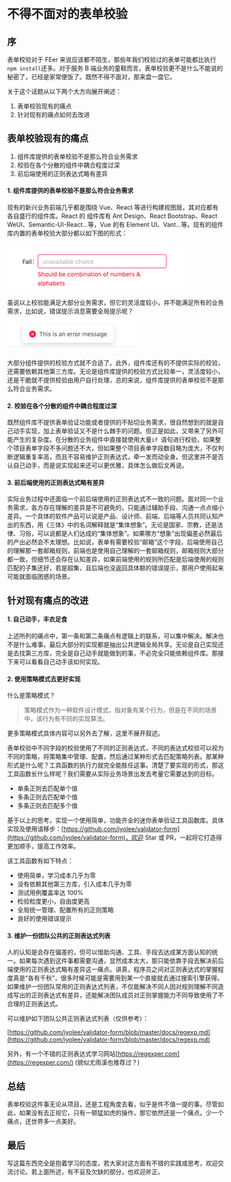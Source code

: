 # 不得不面对的表单校验

## 序

表单校验对于 FEer 来说应该都不陌生，那些年我们校验过的表单可能都比执行```npm install```还多。对于服务 B 端业务的童鞋而言，表单校验更不是什么不能说的秘密了，已经是家常便饭了。既然不得不面对，那来盘一盘它。

关于这个话题从以下两个大方向展开阐述：
1. 表单校验现有的痛点
2. 针对现有的痛点如何去改进

## 表单校验现有的痛点
1. 组件库提供的表单校验不是那么符合业务需求
2. 校验在各个分散的组件中耦合程度过深
3. 前后端使用的正则表达式略有差异

#### 1. 组件库提供的表单校验不是那么符合业务需求
现有的新兴业务前端几乎都是围绕 Vue、React 等进行构建视图层，其对应都有各自盛行的组件库。React 的 组件库有 Ant Design、React Bootstrap、React WeUI、Semantic-UI-React...等，Vue 的有 Element UI、Vant...等。现有的组件库内置的表单校验大部分都以如下图的形式：  

![form check style](./images/image1-form.png)  

虽说以上校验能满足大部分业务需求，但它的灵活度较小，并不能满足所有的业务需求，比如说，错误提示消息需要全局提示呢？  

![check message](./images/image2-check-message.png)  

大部分组件提供的校验方式就不合适了。此外，组件库还有的不提供实际的校验，还需要依赖其他第三方库。无论是组件库提供的校验方式比较单一，灵活度较小，还是干脆就不提供校验由用户自行处理，总的来说，组件库提供的表单校验不是那么符合业务需求。

#### 2. 校验在各个分散的组件中耦合程度过深
既然组件库不提供表单验证功能或者提供的不贴切业务需求，很自然想到的就是自己动手实现，加上表单验证又不是什么棘手的问题。但正是如此，又带来了另外可能产生的复杂度。在分散的业务组件中直接就使用大量```if ```语句进行校验，如果整个项目表单字段不多问题还不大，但如果整个项目表单字段数目略为庞大，不仅判断逻辑重复率高，而且不容易维护正则表达式，牵一发而动全身。但这里并不是否认自己动手，而是说实现起来还可以更优雅，具体怎么做后文再说。

#### 3. 前后端使用的正则表达式略有差异
实际业务过程中还面临一个前后端使用的正则表达式不一致的问题。面对同一个业务需求，各方存在理解的差异是不可避免的，只能通过辅助手段、沟通一点点缩小差异。一个具体的软件产品可以说是产品、设计师、前端、后端等人员共同认知产出的东西，用《三体》中的名词解释就是“集体想象”。⽆论是国家、宗教，还是法律、习俗，可以说都是⼈们达成的“集体想象”。如果哪方“想象”出现偏差必然最后的产出必然会不太理想。比如说，表单有需要校验“邮箱”这个字段，后端使用自己的理解那一套邮箱规则，前端也是使用自己理解的一套邮箱规则，邮箱规则大部分都一致，但细节还会存在认知差异，如果前端使用的规则所匹配是后端使用的规则匹配的子集还好，若是超集，且后端也没返回具体额的错误提示，那用户使用起来可能就面临困惑的场景。

## 针对现有痛点的改进

#### 1. 自己动手，丰衣足食
上述所列的痛点中，第一条和第二条痛点有逻辑上的联系，可以集中解决。解决也不是什么难事，最后大部分的实现都是抽出公共逻辑全局共享。无论是自己实现还是去找第三方库，完全是自己动手就能做到的事，不必完全只能依赖组件库。那接下来可以看看自己动手该如何实现。

#### 2. 使用策略模式去更好实现
什么是策略模式？
> 策略模式作为一种软件设计模式，指对象有某个行为，但是在不同的场景中，该行为有不同的实现算法。

更多策略模式具体内容可以另外去了解，这里不展开叙述。

表单校验中不同字段的校验使用了不同的正则表达式，不同的表达式校验可以视为不同的策略，将策略集中管理、配置，然后通过某种形式去匹配策略列表。那某种形式是什么呢？工具函数的执行力就完全能胜任这事。清楚了要实现的形式，那这工具函数长什么样呢？我们需要从实际业务场景出发去考量它需要达到的目标。

- 单条正则去匹配单个值
- 多条正则去匹配单个值
- 多条正则去匹配多个值

基于以上的思考，实现一个使用简单，功能齐全的迷你表单验证工具函数库。具体实现及使用请移步：[https://github.com/iyolee/validator-form](https://github.com/iyolee/validator-form)，欢迎 Star 或 PR，一起将它打造得更加顺手，提高工作效率。

该工具函数有如下特点：
- 使用简单，学习成本几乎为零
- 没有依赖其他第三方库，引入成本几乎为零
- 测试用例覆盖率达 100%
- 检验粒度更小，自由度更高
- 全局统一管理、配置所有的正则策略
- 良好的使用错误提示

#### 3. 维护一份团队公共的正则表达式列表
人的认知是会存在偏差的，但可以借助沟通、工具、手段去达成某方面认知的统一。如果每次遇到这件事都需要沟通，显然成本太大，那只能依靠手段去解决前后端使用的正则表达式略有差异这一痛点。讲真，程序员之间对正则表达式的掌握程度真是“各有千秋”，很多时候可能是需要用到某一个直接就去通过搜索引擎获得。如果维护一份团队常用的正则表达式列表，不仅能解决不同人因对规则理解不同造成写出的正则表达式有差异，还能解决团队成员对正则掌握能力不同导致使用了不合理的正则表达式。

可以维护如下团队公共正则表达式列表（仅供参考）：

[https://github.com/iyolee/validator-form/blob/master/docs/regexp.md](https://github.com/iyolee/validator-form/blob/master/docs/regexp.md)

另外，有一个不错的正则表达式学习网站[https://regexper.com](https://regexper.com/) (貌似尤雨溪也推荐过？)

## 总结
表单校验这件事无论从项目，还是工程角度去看，似乎是件不值一提的事。尽管如此，如果没有去正视它，只有一顿猛如虎的操作，那它依然还是一个痛点。少一个痛点，还世界多一点美好。

## 最后
写这篇东西完全是抱着学习的态度，若大家对这方面有不错的实践或思考，欢迎交流讨论。若上面所述，有不妥及欠缺的部分，也欢迎斧正。
